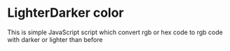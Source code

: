 **LighterDarker color**
==================
This is simple JavaScript script which convert rgb or hex code to rgb code with darker or lighter than before